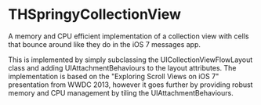 THSpringyCollectionView
=======================

A memory and CPU efficient implementation of a collection view with cells that bounce around like they do in the iOS 7 messages app.

This is implemented by simply subclassing the UICollectionViewFlowLayout class and adding UIAttachmentBehaviours to the layout attributes. The implementation is based on the "Exploring Scroll Views on iOS 7" presentation from WWDC 2013, however it goes further by providing robust memory and CPU management by tiling the UIAttachmentBehaviours.
